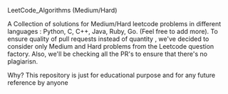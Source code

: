 
LeetCode_Algorithms (Medium/Hard)


A Collection of solutions for Medium/Hard leetcode problems in different languages : Python, C, C++, Java, Ruby, Go. (Feel free to add more). To ensure quality of pull requests instead of quantity , we've decided to consider only Medium and Hard problems from the Leetcode question factory. Also, we'll be checking all the PR's to ensure that there's no plagiarisn.

Why?
This repository is just for educational purpose and for any future reference by anyone

